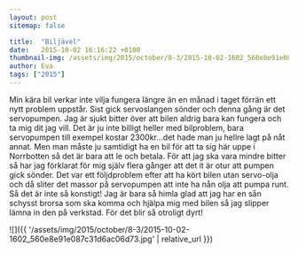 ```yaml
---
layout: post
sitemap: false

title:  "Biljävel"
date:   2015-10-02 16:16:22 +0100
thumbnail-img: /assets/img/2015/october/8-3/2015-10-02-1602_560e8e91e087c31d6ac06d73.jpg
author: Eva
tags: ["2015"]
---
```


Min kära bil verkar inte vilja fungera längre än en månad i taget förrän ett nytt problem uppstår. Sist gick servoslangen sönder och denna gång är det servopumpen. Jag är sjukt bitter över att bilen aldrig bara kan fungera och ta mig dit jag vill. Det är ju inte billigt heller med bilproblem, bara servopumpen till exempel kostar 2300kr...det hade man ju hellre lagt på nåt annat. Men man måste ju samtidigt ha en bil för att ta sig här uppe i Norrbotten så det är bara att le och betala. För att jag ska vara mindre bitter så har jag förklarat för mig själv flera gånger att det it är otur att pumpen gick sönder. Det var ett följdproblem efter att ha kört bilen utan servo-olja och då sliter det massor på servopumpen att inte ha nån olja att pumpa runt. Så det är inte så konstigt! Jag är bara så himla glad att jag har en sån schysst brorsa som ska komma och hjälpa mig med bilen så jag slipper lämna in den på verkstad. För det blir så otroligt dyrt!

![]({{ '/assets/img/2015/october/8-3/2015-10-02-1602_560e8e91e087c31d6ac06d73.jpg'  | relative_url }})

